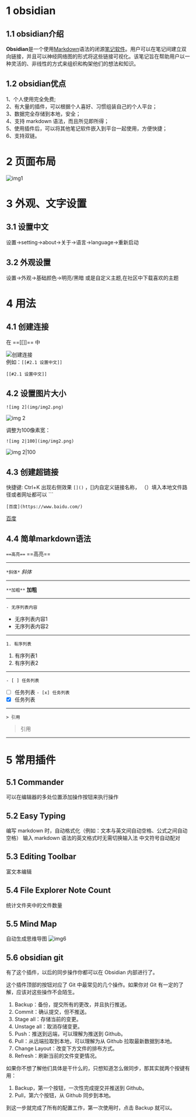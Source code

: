 # 1 obsidian
## 1.1 obsidian介绍
**Obsidian**是一个使用[Markdown](https://zh.wikipedia.org/wiki/Markdown "Markdown")语法的闭源[笔记软件](https://zh.wikipedia.org/wiki/%E7%AC%94%E8%AE%B0%E8%BD%AF%E4%BB%B6 "笔记软件")。用户可以在笔记间建立双向链接，并且可以神经网络图的形式将这些链接可视化。该笔记旨在帮助用户以一种灵活的、非线性的方式来组织和构架他们的想法和知识。  
## 1.2 obsidian优点
1、个人使用完全免费;  
2、有大量的插件，可以根据个人喜好、习惯组装自己的个人平台；  
3、数据完全存储到本地，安全；  
4、支持 markdown 语法，而且所见即所得；  
5、使用插件后，可以将其他笔记软件嵌入到平台一起使用，方便快捷；  
6、支持双链。  
# 2 页面布局

![img1](img/img1.png)

# 3 外观、文字设置
## 3.1 设置中文

设置→setting→about→关于→语言→language→重新启动 

## 3.2 外观设置

设置→外观→基础颜色→明亮/黑暗
或是自定义主题,在社区中下载喜欢的主题

# 4 用法
## 4.1 创建连接
在  ==[[]]== 中  

![创建连接](img/img5.png)  
例如：`[[#2.1 设置中文]]`

	[[#2.1 设置中文]]
## 4.2 设置图片大小
```
![img 2](img/img2.png)
```
![img 2](img/img2.png)

调整为100像素宽：

```
![img 2|100](img/img2.png)
```
![img 2|100](img/img2.png)

## 4.3 创建超链接

快捷键: Ctrl+K 出现右侧效果 `[]()` ，[]内自定义链接名称， （）填入本地文件路径或者网址都可以 ```

```
[百度](https://www.baidu.com/)
```
[百度](https://www.baidu.com/)
## 4.4 简单markdown语法

``==高亮==`` ==高亮==

---

``*斜体*``    *斜体*

---
``**加粗**``  **加粗**

---
``- 无序列表内容``
- 无序列表内容1
- 无序列表内容2
---
``1. 有序列表``
1. 有序列表1
2. 有序列表2
---
``- [ ] 任务列表``
- [ ] 任务列表
``- [x] 任务列表``
- [x] 任务列表
---
``> 引用``
> 引用
> 

---
# 5 常用插件
## 5.1  Commander
可以在编辑器的多处位置添加操作按钮来执行操作
## 5.2  Easy Typing
编写 markdown 时，自动格式化（例如：文本与英文间自动空格、公式之间自动空格）
输入 markdown 语法的英文格式时无需切换输入法
中文符号自动配对
## 5.3 Editing Toolbar

富文本编辑
## 5.4 File Explorer Note Count
统计文件夹中的文件数量
## 5.5 Mind Map
自动生成思维导图
![img6](img/img6.png)
## 5.6 obsidian git
有了这个插件，以后的同步操作你都可以在 Obsidian 内部进行了。

这个插件顶部的按钮对应了 Git 中最常见的几个操作。如果你对 Git 有一定的了解，应该对这些操作不会陌生。

1. Backup：备份，提交所有的更改，并且执行推送。
2. Commit：确认提交，但不推送。
3. Stage all：存储当前的变更。
4. Unstage all：取消存储变更。
5. Push：推送到远端，可以理解为推送到 Github。
6. Pull：从远端拉取到本地，可以理解为从 Github 拉取最新数据到本地。
7. Change Layout：改变下方文件的排布方式。
8. Refresh：刷新当前的文件变更情况。

如果你不想了解他们具体是干什么的，只想知道怎么做同步，那其实就两个按键有用：

1. Backup，第一个按钮，一次性完成提交并推送到 Github。
2. Pull，第六个按钮，从 Github 同步到本地。

到这一步就完成了所有的配置工作，第一次使用时，点击 Backup 就可以。









